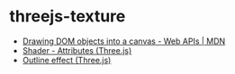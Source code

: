 # threejs-texture

-   [Drawing DOM objects into a canvas - Web APIs | MDN](https://developer.mozilla.org/en-US/docs/Web/API/Canvas_API/Drawing_DOM_objects_into_a_canvas)
-   [Shader - Attributes (Three.js)](http://stemkoski.github.io/Three.js/Shader-Attributes.html)
-   [Outline effect (Three.js)](http://stemkoski.github.io/Three.js/Outline.html)
